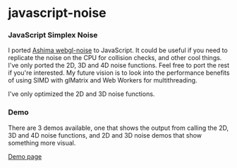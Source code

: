 # javascript-noise

### JavaScript Simplex Noise

I ported [Ashima webgl-noise](https://github.com/ashima/webgl-noise) to JavaScript. It could be useful if you need to replicate the noise on the CPU for collision checks, and other cool things.
I've only ported the 2D, 3D and 4D noise functions. Feel free to port the rest if you're interested.
My future vision is to look into the performance benefits of using SIMD with glMatrix and Web Workers for multithreading.

I've only optimized the 2D and 3D noise functions.

### Demo ###

There are 3 demos available, one that shows the output from calling the 2D, 3D and 4D noise functions, and 2D and 3D noise demos that show something more visual.

[Demo page](http://rarara.github.io/javascript-noise/)
